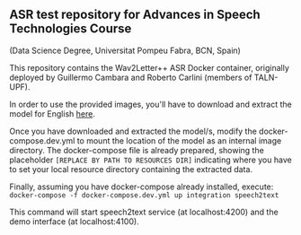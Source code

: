 ## ASR test repository for Advances in Speech Technologies Course 
(Data Science Degree, Universitat Pompeu Fabra, BCN, Spain)

This repository contains the Wav2Letter++ ASR Docker container, originally deployed by Guillermo Cambara and Roberto Carlini (members of TALN-UPF).

In order to use the provided images, you'll have to download and extract the model for English [here](https://drive.google.com/file/d/1pFSoE3B_OJ2JinnR-bQwpdWMEcS1B0FD/view?usp=sharing).

Once you have downloaded and extracted the model/s, modify the docker-compose.dev.yml to mount the location of the model as an internal image directory. The docker-compose file is already prepared, showing the placeholder ```[REPLACE BY PATH TO RESOURCES DIR]``` indicating where you have to set your local resource directory containing the extracted data.

Finally, assuming you have docker-compose already installed, execute:  
```docker-compose -f docker-compose.dev.yml up integration speech2text```

This command will start speech2text service (at localhost:4200) and the demo interface (at localhost:4100).
